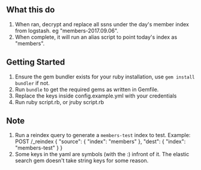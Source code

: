 ## What this do

1. When ran, decrypt and replace all ssns under the day's member index from logstash. eg "members-2017.09.06".
2. When complete, it will run an alias script to point today's index as "members".

## Getting Started
1. Ensure the gem bundler exists for your ruby installation, use `gem install bundler` if not.
2. Run `bundle` to get the required gems as written in Gemfile.
3. Replace the keys inside config.example.yml with your credentials
4. Run ruby script.rb, or jruby script.rb

## Note
1. Run a reindex query to generate a `members-test` index to test. Example:
  POST /_reindex
  {
    "source": {
      "index": "members"
    },
    "dest": {
      "index": "members-test"
    }
  }
2. Some keys in the yaml are symbols (with the :) infront of it. The elastic search gem doesn't take string keys for some reason.
